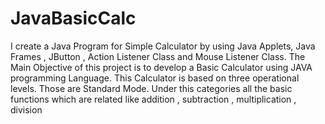 # JavaBasicCalc
I create a Java Program for Simple Calculator by using Java Applets, Java Frames , JButton , Action Listener Class and Mouse Listener Class. The Main Objective of this project is to develop a Basic Calculator using JAVA programming Language. This Calculator is based on three operational levels. Those are Standard Mode. Under this categories all the basic functions which are related like addition , subtraction , multiplication , division
